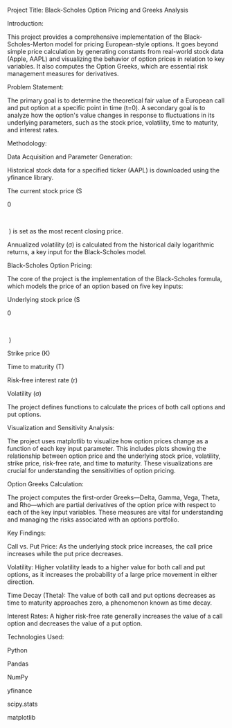 Project Title: Black-Scholes Option Pricing and Greeks Analysis



Introduction:

This project provides a comprehensive implementation of the Black-Scholes-Merton model for pricing European-style options. It goes beyond simple price calculation by generating constants from real-world stock data (Apple, AAPL) and visualizing the behavior of option prices in relation to key variables. It also computes the Option Greeks, which are essential risk management measures for derivatives.



Problem Statement:

The primary goal is to determine the theoretical fair value of a European call and put option at a specific point in time (t=0). A secondary goal is to analyze how the option's value changes in response to fluctuations in its underlying parameters, such as the stock price, volatility, time to maturity, and interest rates.



Methodology:



Data Acquisition and Parameter Generation:



Historical stock data for a specified ticker (AAPL) is downloaded using the yfinance library.



The current stock price (S 

0

​

&nbsp;) is set as the most recent closing price.



Annualized volatility (σ) is calculated from the historical daily logarithmic returns, a key input for the Black-Scholes model.



Black-Scholes Option Pricing:



The core of the project is the implementation of the Black-Scholes formula, which models the price of an option based on five key inputs:



Underlying stock price (S 

0

​

&nbsp;)



Strike price (K)



Time to maturity (T)



Risk-free interest rate (r)



Volatility (σ)



The project defines functions to calculate the prices of both call options and put options.



Visualization and Sensitivity Analysis:



The project uses matplotlib to visualize how option prices change as a function of each key input parameter. This includes plots showing the relationship between option price and the underlying stock price, volatility, strike price, risk-free rate, and time to maturity. These visualizations are crucial for understanding the sensitivities of option pricing.



Option Greeks Calculation:



The project computes the first-order Greeks—Delta, Gamma, Vega, Theta, and Rho—which are partial derivatives of the option price with respect to each of the key input variables. These measures are vital for understanding and managing the risks associated with an options portfolio.



Key Findings:



Call vs. Put Price: As the underlying stock price increases, the call price increases while the put price decreases.



Volatility: Higher volatility leads to a higher value for both call and put options, as it increases the probability of a large price movement in either direction.



Time Decay (Theta): The value of both call and put options decreases as time to maturity approaches zero, a phenomenon known as time decay.



Interest Rates: A higher risk-free rate generally increases the value of a call option and decreases the value of a put option.



Technologies Used:



Python



Pandas



NumPy



yfinance



scipy.stats



matplotlib

